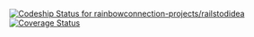 
[ ![Codeship Status for rainbowconnection-projects/railstodidea](https://codeship.com/projects/13a6dbe0-96b3-0133-4636-527c2a16e9a3/status?branch=master)](https://codeship.com/projects/125544)
[![Coverage Status](https://coveralls.io/repos/rainbowconnection-projects/railstodidea/badge.svg?branch=master&service=github)](https://coveralls.io/github/rainbowconnection-projects/railstodidea?branch=master)


